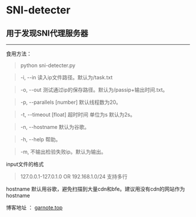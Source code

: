 # SNI-detecter
## 用于发现SNI代理服务器
---
食用方法：
> python sni-detecter.py


> -i, --in 读入ip文件路径。默认为/task.txt

> -o, --out 测试通过ip的保存路径。默认为/passip+输出时间.txt。

> -p, --parallels [number] 默认线程数为20。

> -t, --timeout [float] 超时时间 单位为s 默认为2s。

> -n, --hostname 默认为谷歌。

> -h, --help 帮助。

> -m, 不输出检验失败ip。默认为输出。



input文件的格式
> 127.0.0.1-127.0.1.0
OR
> 192.168.1.0/24 
支持多行

hostname 默认用谷歌，避免扫描到大量cdn和bfe。建议用没有cdn的网站作为hostname

博客地址 ： [garnote.top](http://garnote.top)
